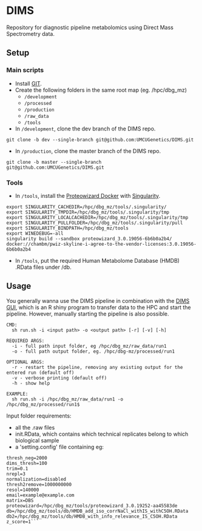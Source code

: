# DIMS
Repository for diagnostic pipeline metabolomics using Direct Mass Spectrometry data.

## Setup
### Main scripts
- Install [GIT](https://git-scm.com/downloads). 
- Create the following folders in the same root map (eg. /hpc/dbg_mz)
  - `/development`
  - `/processed`
  - `/production`
  - `/raw_data`
  - `/tools`
- In `/development`, clone the dev branch of the DIMS repo. 
```
git clone -b dev --single-branch git@github.com:UMCUGenetics/DIMS.git
```
- In `/production`, clone the master branch of the DIMS repo.
```
git clone -b master --single-branch git@github.com:UMCUGenetics/DIMS.git
```

### Tools
- In `/tools`, install the [Proteowizard Docker](https://hub.docker.com/r/chambm/pwiz-skyline-i-agree-to-the-vendor-licenses) with [Singularity](https://singularity.lbl.gov/).
```
export SINGULARITY_CACHEDIR=/hpc/dbg_mz/tools/.singularity/
export SINGULARITY_TMPDIR=/hpc/dbg_mz/tools/.singularity/tmp
export SINGULARITY_LOCALCACHEDIR=/hpc/dbg_mz/tools/.singularity/tmp
export SINGULARITY_PULLFOLDER=/hpc/dbg_mz/tools/.singularity/pull
export SINGULARITY_BINDPATH=/hpc/dbg_mz/tools
export WINEDEBUG=-all
singularity build --sandbox proteowizard_3.0.19056-6b6b0a2b4/ docker://chambm/pwiz-skyline-i-agree-to-the-vendor-licenses:3.0.19056-6b6b0a2b4
```
- In `/tools`, put the required Human Metabolome Database (HMDB) .RData files under /db.

## Usage

You generally wanna use the DIMS pipeline in combination with the [DIMS GUI](https://github.com/UMCUGenetics/DIMS_GUI/), which is an R shiny program to transfer data to the HPC and start the pipeline. However, manually starting the pipeline is also possible.
```
CMD:
  sh run.sh -i <input path> -o <output path> [-r] [-v] [-h]

REQUIRED ARGS:
  -i - full path input folder, eg /hpc/dbg_mz/raw_data/run1
  -o - full path output folder, eg. /hpc/dbg-mz/processed/run1

OPTIONAL ARGS:
  -r - restart the pipeline, removing any existing output for the entered run (default off)
  -v - verbose printing (default off)
  -h - show help

EXAMPLE:
  sh run.sh -i /hpc/dbg_mz/raw_data/run1 -o /hpc/dbg_mz/processed/run1$
```

Input folder requirements:
- all the .raw files 
- init.RData, which contains which technical replicates belong to which biological sample 
- a 'setting.config' file containing eg:
```thresh_pos=2000
thresh_neg=2000
dims_thresh=100
trim=0.1
nrepl=3
normalization=disabled
thresh2remove=1000000000
resol=140000
email=example@example.com
matrix=DBS
proteowizard=/hpc/dbg_mz/tools/proteowizard_3.0.19252-aa45583de
db=/hpc/dbg_mz/tools/db/HMDB_add_iso_corrNaCl_withIS_withC5OH.RData
db2=/hpc/dbg_mz/tools/db/HMDB_with_info_relevance_IS_C5OH.RData
z_score=1```
